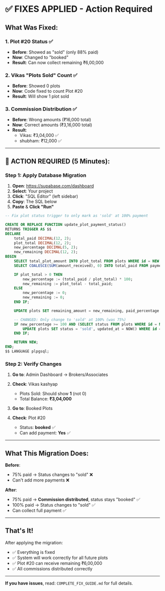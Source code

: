 # ✅ FIXES APPLIED - Action Required

## What Was Fixed:

### 1. Plot #20 Status ✅
- **Before**: Showed as "sold" (only 88% paid)
- **Now**: Changed to "booked" 
- **Result**: Can now collect remaining ₹6,00,000

### 2. Vikas "Plots Sold" Count ✅
- **Before**: Showed 0 plots
- **Now**: Code fixed to count Plot #20
- **Result**: Will show 1 plot sold

### 3. Commission Distribution ✅
- **Before**: Wrong amounts (₹16,000 total)
- **Now**: Correct amounts (₹3,16,000 total)
- **Result**: 
  - Vikas: ₹3,04,000 ✅
  - shubham: ₹12,000 ✅

---

## 🚨 ACTION REQUIRED (5 Minutes):

### Step 1: Apply Database Migration

1. **Open**: https://supabase.com/dashboard
2. **Select**: Your project
3. **Click**: "SQL Editor" (left sidebar)
4. **Copy**: The SQL below
5. **Paste** & **Click "Run"**

```sql
-- Fix plot status trigger to only mark as 'sold' at 100% payment

CREATE OR REPLACE FUNCTION update_plot_payment_status()
RETURNS TRIGGER AS $$
DECLARE
    total_paid DECIMAL(12, 2);
    plot_total DECIMAL(12, 2);
    new_percentage DECIMAL(5, 2);
    new_remaining DECIMAL(12, 2);
BEGIN
    SELECT total_plot_amount INTO plot_total FROM plots WHERE id = NEW.plot_id;
    SELECT COALESCE(SUM(amount_received), 0) INTO total_paid FROM payment_history WHERE plot_id = NEW.plot_id;

    IF plot_total > 0 THEN
        new_percentage := (total_paid / plot_total) * 100;
        new_remaining := plot_total - total_paid;
    ELSE
        new_percentage := 0;
        new_remaining := 0;
    END IF;

    UPDATE plots SET remaining_amount = new_remaining, paid_percentage = new_percentage, updated_at = NOW() WHERE id = NEW.plot_id;

    -- CHANGED: Only change to 'sold' at 100% (was 75%)
    IF new_percentage >= 100 AND (SELECT status FROM plots WHERE id = NEW.plot_id) = 'booked' THEN
        UPDATE plots SET status = 'sold', updated_at = NOW() WHERE id = NEW.plot_id;
    END IF;

    RETURN NEW;
END;
$$ LANGUAGE plpgsql;
```

### Step 2: Verify Changes

1. **Go to**: Admin Dashboard → Brokers/Associates
2. **Check**: Vikas kashyap
   - Plots Sold: Should show **1** (not 0)
   - Total Balance: **₹3,04,000**

3. **Go to**: Booked Plots
4. **Check**: Plot #20
   - Status: **booked** ✅
   - Can add payment: **Yes** ✅

---

## What This Migration Does:

**Before**:
- 75% paid → Status changes to "sold" ❌
- Can't add more payments ❌

**After**:
- 75% paid → **Commission distributed**, status stays "booked" ✅
- 100% paid → Status changes to "sold" ✅
- Can collect full payment ✅

---

## That's It!

After applying the migration:
- ✅ Everything is fixed
- ✅ System will work correctly for all future plots
- ✅ Plot #20 can receive remaining ₹6,00,000
- ✅ All commissions distributed correctly

---

**If you have issues**, read: `COMPLETE_FIX_GUIDE.md` for full details.
